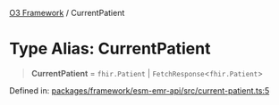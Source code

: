 [O3 Framework](../API.md) / CurrentPatient

# Type Alias: CurrentPatient

> **CurrentPatient** = `fhir.Patient` \| `FetchResponse`\<`fhir.Patient`\>

Defined in: [packages/framework/esm-emr-api/src/current-patient.ts:5](https://github.com/openmrs/openmrs-esm-core/blob/main/packages/framework/esm-emr-api/src/current-patient.ts#L5)
